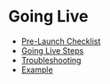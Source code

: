 # Going Live

* [Pre-Launch Checklist](/development/going-live-checklist.md) 
* [Going Live Steps](/development/going-live-steps.md) 
* [Troubleshooting](/development/going-live-troubleshoot.md) 
* [Example](/development/going-live-example.md)   